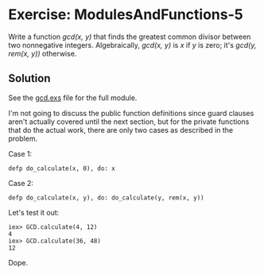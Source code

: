 # Exercise: ModulesAndFunctions-5
Write a function *gcd(x, y)* that finds the greatest common divisor between two nonnegative integers. Algebraically, *gcd(x, y)* is *x* if *y* is zero; it's *gcd(y, rem(x, y))* otherwise.

## Solution
See the [gcd.exs](./gcd.exs) file for the full module.

I'm not going to discuss the public function definitions since guard clauses aren't actually covered until the next section, but for the private functions that do the actual work, there are only two cases as described in the problem.

Case 1:
```
defp do_calculate(x, 0), do: x  
```

Case 2:
```
defp do_calculate(x, y), do: do_calculate(y, rem(x, y))  
```

Let's test it out:
```
iex> GCD.calculate(4, 12)
4
iex> GCD.calculate(36, 48)
12
```

Dope.
